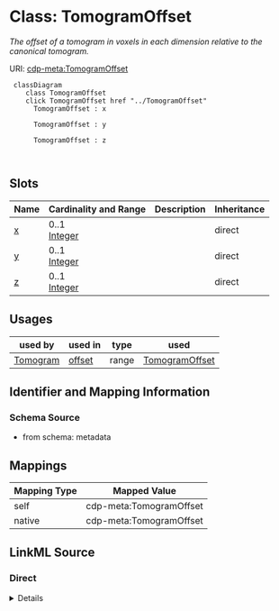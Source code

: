 

# Class: TomogramOffset


_The offset of a tomogram in voxels in each dimension relative to the canonical tomogram._





URI: [cdp-meta:TomogramOffset](metadataTomogramOffset)






```mermaid
 classDiagram
    class TomogramOffset
    click TomogramOffset href "../TomogramOffset"
      TomogramOffset : x
        
      TomogramOffset : y
        
      TomogramOffset : z
        
      
```




<!-- no inheritance hierarchy -->


## Slots

| Name | Cardinality and Range | Description | Inheritance |
| ---  | --- | --- | --- |
| [x](x.md) | 0..1 <br/> [Integer](Integer.md) |  | direct |
| [y](y.md) | 0..1 <br/> [Integer](Integer.md) |  | direct |
| [z](z.md) | 0..1 <br/> [Integer](Integer.md) |  | direct |





## Usages

| used by | used in | type | used |
| ---  | --- | --- | --- |
| [Tomogram](Tomogram.md) | [offset](offset.md) | range | [TomogramOffset](TomogramOffset.md) |






## Identifier and Mapping Information







### Schema Source


* from schema: metadata





## Mappings

| Mapping Type | Mapped Value |
| ---  | ---  |
| self | cdp-meta:TomogramOffset |
| native | cdp-meta:TomogramOffset |





## LinkML Source

<!-- TODO: investigate https://stackoverflow.com/questions/37606292/how-to-create-tabbed-code-blocks-in-mkdocs-or-sphinx -->

### Direct

<details>
```yaml
name: TomogramOffset
description: The offset of a tomogram in voxels in each dimension relative to the
  canonical tomogram.
from_schema: metadata
attributes:
  x:
    name: x
    from_schema: metadata
    exact_mappings:
    - cdp-common:tomogram_offset_x
    alias: x
    owner: TomogramOffset
    domain_of:
    - TomogramSize
    - TomogramOffset
    range: integer
    inlined: true
    inlined_as_list: true
  y:
    name: y
    from_schema: metadata
    exact_mappings:
    - cdp-common:tomogram_offset_y
    alias: y
    owner: TomogramOffset
    domain_of:
    - TomogramSize
    - TomogramOffset
    range: integer
    inlined: true
    inlined_as_list: true
  z:
    name: z
    from_schema: metadata
    exact_mappings:
    - cdp-common:tomogram_offset_z
    alias: z
    owner: TomogramOffset
    domain_of:
    - TomogramSize
    - TomogramOffset
    range: integer
    inlined: true
    inlined_as_list: true

```
</details>

### Induced

<details>
```yaml
name: TomogramOffset
description: The offset of a tomogram in voxels in each dimension relative to the
  canonical tomogram.
from_schema: metadata
attributes:
  x:
    name: x
    from_schema: metadata
    exact_mappings:
    - cdp-common:tomogram_offset_x
    alias: x
    owner: TomogramOffset
    domain_of:
    - TomogramSize
    - TomogramOffset
    range: integer
    inlined: true
    inlined_as_list: true
  y:
    name: y
    from_schema: metadata
    exact_mappings:
    - cdp-common:tomogram_offset_y
    alias: y
    owner: TomogramOffset
    domain_of:
    - TomogramSize
    - TomogramOffset
    range: integer
    inlined: true
    inlined_as_list: true
  z:
    name: z
    from_schema: metadata
    exact_mappings:
    - cdp-common:tomogram_offset_z
    alias: z
    owner: TomogramOffset
    domain_of:
    - TomogramSize
    - TomogramOffset
    range: integer
    inlined: true
    inlined_as_list: true

```
</details>